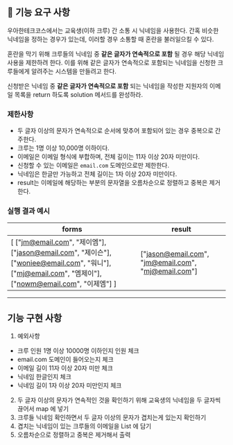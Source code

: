 ## 🚀 기능 요구 사항

우아한테크코스에서는 교육생(이하 크루) 간 소통 시 닉네임을 사용한다. 간혹 비슷한 닉네임을 정하는 경우가 있는데, 이러할 경우 소통할 때 혼란을 불러일으킬 수 있다.

혼란을 막기 위해 크루들의 닉네임 중 **같은 글자가 연속적으로 포함** 될 경우 해당 닉네임 사용을 제한하려 한다. 이를 위해 같은 글자가 연속적으로 포함되는 닉네임을 신청한 크루들에게 알려주는 시스템을 만들려고 한다.


신청받은 닉네임 중 **같은 글자가 연속적으로 포함** 되는 닉네임을 작성한 지원자의 이메일 목록을 return 하도록 solution 메서드를 완성하라.

### 제한사항

- 두 글자 이상의 문자가 연속적으로 순서에 맞추어 포함되어 있는 경우 중복으로 간주한다.
- 크루는 1명 이상 10,000명 이하이다.
- 이메일은 이메일 형식에 부합하며, 전체 길이는 11자 이상 20자 미만이다.
- 신청할 수 있는 이메일은 `email.com` 도메인으로만 제한한다.
- 닉네임은 한글만 가능하고 전체 길이는 1자 이상 20자 미만이다.
- result는 이메일에 해당하는 부분의 문자열을 오름차순으로 정렬하고 중복은 제거한다.

### 실행 결과 예시

| forms | result |
| --- | --- |
| [ ["jm@email.com", "제이엠"], ["jason@email.com", "제이슨"], ["woniee@email.com", "워니"], ["mj@email.com", "엠제이"], ["nowm@email.com", "이제엠"] ] | ["jason@email.com", "jm@email.com", "mj@email.com"] |


-----------------------------------------------------------------------------------
## 기능 구현 사항

1. 예외사항
- 크루 인원 1명 이상 10000명 이하인지 인원 체크
- email.com 도메인이 들어오는지 체크
- 이메일 길이 11자 이상 20자 미만 체크
- 닉네임 한글인지 체크
- 닉네임 길이 1자 이상 20자 미만인지 체크
2. 두 글자 이상의 문자가 연속적인 것을 확인하기 위해 교육생의 닉네임을 두 글자씩 끊어서 map 에 넣기
3. 크루들 닉네임 확인하면서 두 글자 이상의 문자가 겹치는게 있는지 확인하기
4. 겹치는 닉네임이 있는 크루들의 이메일을 List 에 담기
5. 오름차순으로 정렬하고 중복은 제거해서 출력